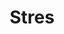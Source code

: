 ---
id: stres
title: "Stres"
desc: "O različitim vrstama stresa, izvorima, reakcijama i veštinama upravljanja stresom."
nav: true
metaTitle: "Stres | Ubuntu Blog"
metaDesc: "O različitim vrstama stresa, izvorima, reakcijama i veštinama upravljanja stresom."
---